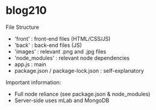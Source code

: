 # blog210

File Structure
- 'front' : front-end files (HTML/CSS/JS)
- 'back' : back-end files (JS)
- 'images' : relevant .png and .jpg files
- 'node_modules' : relevant node dependencies
- app.js : main
- package.json / package-lock.json : self-explanatory

Important information:
- Full node reliance (see package.json & node_modules)
- Server-side uses mLab and MongoDB
